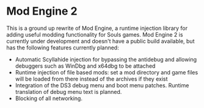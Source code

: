 # Mod Engine 2
This is a ground up rewrite of Mod Engine, a runtime injection library for adding useful modding functionality for Souls games. Mod Engine 2 is currently under development and doesn't have a public build available, but has the following features currently planned:

* Automatic Scyllahide injection for bypassing the antidebug and allowing debuggers such as WinDbg and x64dbg to be attached
* Runtime injection of file based mods: set a mod directory and game files will be loaded from there instead of the archives if they exist
* Integration of the DS3 debug menu and boot menu patches. Runtime translation of debug menu text is planned.
* Blocking of all networking.
